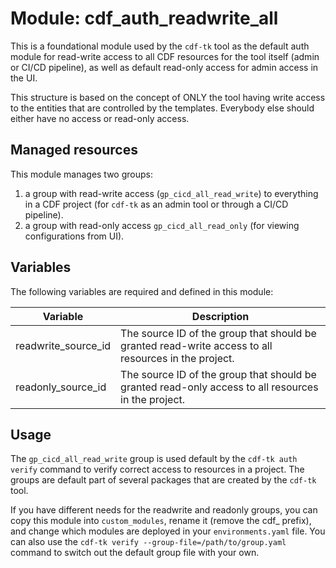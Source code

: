 # Module: cdf_auth_readwrite_all

This is a foundational module used by the `cdf-tk` tool as the default
auth module for read-write access to all CDF resources for the tool itself (admin or CI/CD pipeline),
as well as default read-only access for admin access in the UI.

This structure is based on the concept of ONLY the tool having write access to the entities
that are controlled by the templates. Everybody else should either have no access or read-only access.

## Managed resources

This module manages two groups:

1. a group with read-write access (`gp_cicd_all_read_write`) to everything in a CDF project (for `cdf-tk` as an admin tool or
    through a CI/CD pipeline).
2. a group with read-only access `gp_cicd_all_read_only` (for viewing configurations from UI).

## Variables

The following variables are required and defined in this module:

| Variable | Description |
|----------|-------------|
|readwrite_source_id| The source ID of the group that should be granted read-write access to all resources in the project. |
|readonly_source_id| The source ID of the group that should be granted read-only access to all resources in the project. |

## Usage

The `gp_cicd_all_read_write` group is used default by the `cdf-tk auth verify` command to verify correct access to resources in
a project. The groups are default part of several packages that are created by the `cdf-tk` tool.

If you have different needs for the readwrite and readonly groups, you can copy this module into `custom_modules`, rename
it (remove the cdf_ prefix), and change which modules are deployed in your `environments.yaml` file. You can also
use the `cdf-tk verify --group-file=/path/to/group.yaml` command to switch out the default group file with your own.
